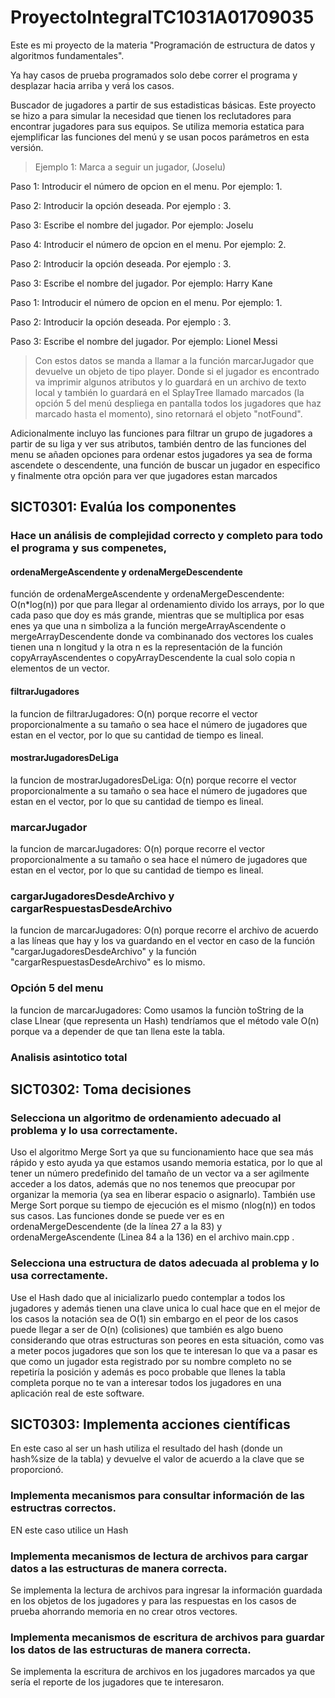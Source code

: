 # ProyectoIntegralTC1031A01709035
Este es mi proyecto de la materia "Programación de estructura de datos y algoritmos fundamentales".

Ya hay casos de prueba programados solo debe correr el programa y desplazar hacia arriba y verá los casos.

 Buscador de jugadores a partir de sus estadisticas básicas.
Este proyecto se hizo a para simular la necesidad que tienen los reclutadores para encontrar jugadores para sus equipos.
Se utiliza memoria estatica para ejemplificar las funciones del menú y se usan pocos parámetros en esta versión.
>Ejemplo 1: Marca a seguir un jugador, (Joselu)
 
Paso 1: Introducir el número de opcion en el menu. Por ejemplo: 1.

Paso 2: Introducir la opción deseada. Por ejemplo : 3.

Paso 3: Escribe el nombre del jugador. Por ejemplo: Joselu

Paso 4: Introducir el número de opcion en el menu. Por ejemplo: 2.

Paso 2: Introducir la opción deseada. Por ejemplo : 3.

Paso 3: Escribe el nombre del jugador. Por ejemplo: Harry Kane

Paso 1: Introducir el número de opcion en el menu. Por ejemplo: 1.

Paso 2: Introducir la opción deseada. Por ejemplo : 3.

Paso 3: Escribe el nombre del jugador. Por ejemplo: Lionel Messi

 
>Con estos datos se manda a llamar a la función marcarJugador que devuelve un objeto de tipo player. Donde si el jugador es encontrado va imprimir algunos atributos y lo guardará en un archivo de texto local y también lo guardará en el SplayTree llamado marcados (la opción 5 del menú despliega en pantalla todos los jugadores que haz marcado hasta el momento), sino retornará el objeto "notFound".

Adicionalmente incluyo las funciones para filtrar un grupo de jugadores a partir de su liga y ver sus atributos, también dentro de las funciones del menu se añaden opciones para ordenar estos jugadores ya sea de forma ascendete o descendente, una función de buscar un jugador en especifico y finalmente otra opción para ver que jugadores estan marcados 

## SICT0301: Evalúa los componentes 
### Hace un análisis de complejidad correcto y completo para todo el programa y sus compenetes,

#### ordenaMergeAscendente y ordenaMergeDescendente

función de ordenaMergeAscendente y ordenaMergeDescendente: O(n*log(n)) por que para llegar al ordenamiento divido los arrays, por lo que cada paso que doy es más grande, mientras que se multiplica por esas enes ya que una n simboliza a la función mergeArrayAscendente o mergeArrayDescendente donde va combinanado dos vectores los cuales tienen una n longitud y la otra n es la representación de la función copyArrayAscendentes o copyArrayDescendente la cual solo copia n elementos de un vector.

#### filtrarJugadores
la funcion de filtrarJugadores: O(n) porque recorre el vector proporcionalmente a su tamaño o sea hace el número de jugadores que estan en el vector, por lo que su cantidad de tiempo es lineal.

#### mostrarJugadoresDeLiga
la funcion de mostrarJugadoresDeLiga: O(n) porque recorre el vector proporcionalmente a su tamaño o sea hace el número de jugadores que estan en el vector, por lo que su cantidad de tiempo es lineal.

### marcarJugador
la funcion de marcarJugadores: O(n) porque recorre el vector proporcionalmente a su tamaño o sea hace el número de jugadores que estan en el vector, por lo que su cantidad de tiempo es lineal.

### cargarJugadoresDesdeArchivo y cargarRespuestasDesdeArchivo
la funcion de marcarJugadores: O(n) porque recorre el archivo de acuerdo a las líneas que hay y los va guardando en el vector en caso de la función "cargarJugadoresDesdeArchivo" y la función "cargarRespuestasDesdeArchivo" es lo mismo.

### Opción 5 del menu
la funcion de marcarJugadores: Como usamos la funciòn toString de la clase LInear (que representa un Hash) tendríamos que el método vale O(n) porque va a depender de que tan llena este la tabla.

### Analisis asintotico total


## SICT0302: Toma decisiones 
### Selecciona un algoritmo de ordenamiento adecuado al problema y lo usa correctamente.

Uso el algoritmo Merge Sort ya que su funcionamiento hace que sea más rápido y esto ayuda ya que estamos usando memoria estatica, por lo que al tener un número predefinido del tamaño de un vector va a ser agilmente acceder a los datos, además que no nos tenemos que preocupar por organizar la memoria (ya sea en liberar espacio o asignarlo). También use Merge Sort porque su tiempo de ejecución es el mismo (nlog(n)) en todos sus casos.
Las funciones donde se puede ver es en ordenaMergeDescendente (de la línea 27 a la 83) y ordenaMergeAscendente (Linea 84 a la 136) en el archivo main.cpp .

### Selecciona una estructura de datos adecuada al problema y lo usa correctamente.
Use el Hash dado que al inicializarlo puedo contemplar a todos los jugadores y además tienen una clave unica lo cual hace que en el mejor de los casos la notación sea de O(1) sin embargo en el peor de los casos puede llegar a ser de O(n) (colisiones) que también es algo bueno considerando que otras estructuras son peores en esta situación, como vas a meter pocos jugadores que son los que te interesan lo que va a pasar es que como un jugador esta registrado por su nombre completo no se repetiría la posición y además es poco probable que llenes la tabla completa porque no te van a interesar todos los jugadores en una aplicación real de este software.

## SICT0303: Implementa acciones científicas
En este caso al ser un hash utiliza el resultado del hash (donde un hash%size de la tabla) y devuelve el valor de acuerdo a la clave que se proporcionó.

### Implementa mecanismos para consultar información de las estructras correctos.
EN este caso utilice un Hash 
### Implementa mecanismos de lectura de archivos para cargar datos a las estructuras de manera correcta.
Se implementa la lectura de archivos para ingresar la información guardada en los objetos de los jugadores y para las respuestas en los casos de prueba ahorrando memoria en no crear otros vectores.

### Implementa mecanismos de escritura de archivos para guardar los datos  de las estructuras de manera correcta.
Se implementa la escritura de archivos en los jugadores marcados ya que sería el reporte de los jugadores que te interesaron.


